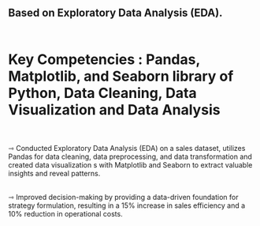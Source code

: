 ## Based on Exploratory Data Analysis (EDA).<br><br>

# Key Competencies : Pandas, Matplotlib, and Seaborn library of Python, Data Cleaning, Data Visualization and Data Analysis<br><br>

⇾ Conducted Exploratory Data Analysis (EDA) on a sales dataset, utilizes Pandas for data cleaning, data preprocessing, and data transformation and created data visualization s with Matplotlib and Seaborn to extract valuable insights and reveal patterns.<br><br>

⇾ Improved decision-making by providing a data-driven foundation for strategy formulation, resulting in a 15% increase in sales efficiency and a 10% reduction in operational costs.<br><br>
